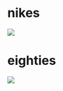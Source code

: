 # nikes

[![](https://budrich.github.io/img/awd/nikes-shot.png)](https://budrich.github.io/img/org/nikes-shot.png)

# eighties

[![](https://budrich.github.io/img/awd/eighties.png)](https://budrich.github.io/img/org/eighties.png)
